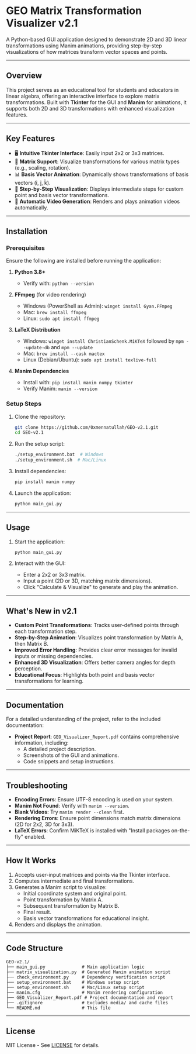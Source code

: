 # GEO Matrix Transformation Visualizer v2.1

A Python-based GUI application designed to demonstrate 2D and 3D linear transformations using Manim animations, providing step-by-step visualizations of how matrices transform vector spaces and points.

---

## Overview

This project serves as an educational tool for students and educators in linear algebra, offering an interactive interface to explore matrix transformations. Built with **Tkinter** for the GUI and **Manim** for animations, it supports both 2D and 3D transformations with enhanced visualization features.

---

## Key Features

- 🖥️ **Intuitive Tkinter Interface**: Easily input 2x2 or 3x3 matrices.
- 🧮 **Matrix Support**: Visualize transformations for various matrix types (e.g., scaling, rotation).
- 📊 **Basis Vector Animation**: Dynamically shows transformations of basis vectors (î, ĵ, k̂).
- 🔄 **Step-by-Step Visualization**: Displays intermediate steps for custom point and basis vector transformations.
- 🎥 **Automatic Video Generation**: Renders and plays animation videos automatically.

---

## Installation

### Prerequisites

Ensure the following are installed before running the application:

1. **Python 3.8+**
   - Verify with: `python --version`

2. **FFmpeg** (for video rendering)
   - Windows (PowerShell as Admin): `winget install Gyan.FFmpeg`
   - Mac: `brew install ffmpeg`
   - Linux: `sudo apt install ffmpeg`

3. **LaTeX Distribution**
   - Windows: `winget install ChristianSchenk.MiKTeX` followed by `mpm --update-db` and `mpm --update`
   - Mac: `brew install --cask mactex`
   - Linux (Debian/Ubuntu): `sudo apt install texlive-full`

4. **Manim Dependencies**
   - Install with: `pip install manim numpy tkinter`
   - Verify Manim: `manim --version`

### Setup Steps

1. Clone the repository:
   ```bash
   git clone https://github.com/0xmennatullah/GEO-v2.1.git
   cd GEO-v2.1
   ```

2. Run the setup script:
   ```bash
   ./setup_environment.bat  # Windows
   ./setup_environment.sh  # Mac/Linux
   ```

3. Install dependencies:
   ```bash
   pip install manim numpy
   ```

4. Launch the application:
   ```bash
   python main_gui.py
   ```

---

## Usage

1. Start the application:
   ```bash
   python main_gui.py
   ```

2. Interact with the GUI:
   - Enter a 2x2 or 3x3 matrix.
   - Input a point (2D or 3D, matching matrix dimensions).
   - Click "Calculate & Visualize" to generate and play the animation.

---

## What's New in v2.1

- **Custom Point Transformations**: Tracks user-defined points through each transformation step.
- **Step-by-Step Animation**: Visualizes point transformation by Matrix A, then Matrix B.
- **Improved Error Handling**: Provides clear error messages for invalid inputs or missing dependencies.
- **Enhanced 3D Visualization**: Offers better camera angles for depth perception.
- **Educational Focus**: Highlights both point and basis vector transformations for learning.

---

## Documentation

For a detailed understanding of the project, refer to the included documentation:

- **Project Report**: `GEO_Visualizer_Report.pdf` contains comprehensive information, including:
  - A detailed project description.
  - Screenshots of the GUI and animations.
  - Code snippets and setup instructions.

---

## Troubleshooting

- **Encoding Errors**: Ensure UTF-8 encoding is used on your system.
- **Manim Not Found**: Verify with `manim --version`.
- **Blank Videos**: Try `manim render --clean` first.
- **Rendering Errors**: Ensure point dimensions match matrix dimensions (2D for 2x2, 3D for 3x3).
- **LaTeX Errors**: Confirm MiKTeX is installed with "Install packages on-the-fly" enabled.

---

## How It Works

1. Accepts user-input matrices and points via the Tkinter interface.
2. Computes intermediate and final transformations.
3. Generates a Manim script to visualize:
   - Initial coordinate system and original point.
   - Point transformation by Matrix A.
   - Subsequent transformation by Matrix B.
   - Final result.
   - Basis vector transformations for educational insight.
4. Renders and displays the animation.

---

## Code Structure

```
GEO-v2.1/
├── main_gui.py              # Main application logic
├── matrix_visualization.py  # Generated Manim animation script
├── check_environment.py     # Dependency verification script
├── setup_environment.bat    # Windows setup script
├── setup_environment.sh     # Mac/Linux setup script
├── manim.cfg                # Manim rendering configuration
├── GEO_Visualizer_Report.pdf # Project documentation and report
├── .gitignore               # Excludes media/ and cache files
└── README.md                # This file
```

---

## License

MIT License - See [LICENSE](LICENSE) for details.
